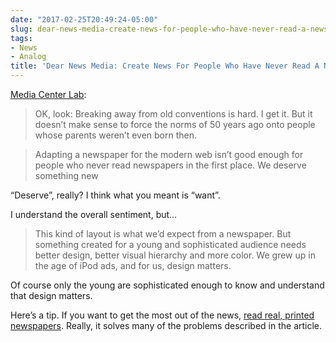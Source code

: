 ```yaml
---
date: "2017-02-25T20:49:24-05:00"
slug: dear-news-media-create-news-for-people-who-have-never-read-a-newspaper
tags:
- News
- Analog
title: 'Dear News Media: Create News For People Who Have Never Read A Newspaper'
---
```



[Media Center
Lab](https://medium.com/media-center-lab/dear-news-media-create-news-for-people-who-have-never-read-a-newspaper-8f94845f9008#.lf1tq01go):

> OK, look: Breaking away from old conventions is hard. I get it. But it
> doesn’t make sense to force the norms of 50 years ago onto people
> whose parents weren’t even born then.

> Adapting a newspaper for the modern web isn’t good enough for people
> who never read newspapers in the first place. We deserve something new

“Deserve”, really? I think what you meant is “want”.

I understand the overall sentiment, but…

> This kind of layout is what we’d expect from a newspaper. But
> something created for a young and sophisticated audience needs better
> design, better visual hierarchy and more color. We grew up in the age
> of iPod ads, and for us, design matters.

Of course only the young are sophisticated enough to know and understand
that design matters.

Here’s a tip. If you want to get the most out of the news, [read real,
printed
newspapers](https://www.baty.net/2017/why-i-still-read-printed-newspapers/).
Really, it solves many of the problems described in the article.
